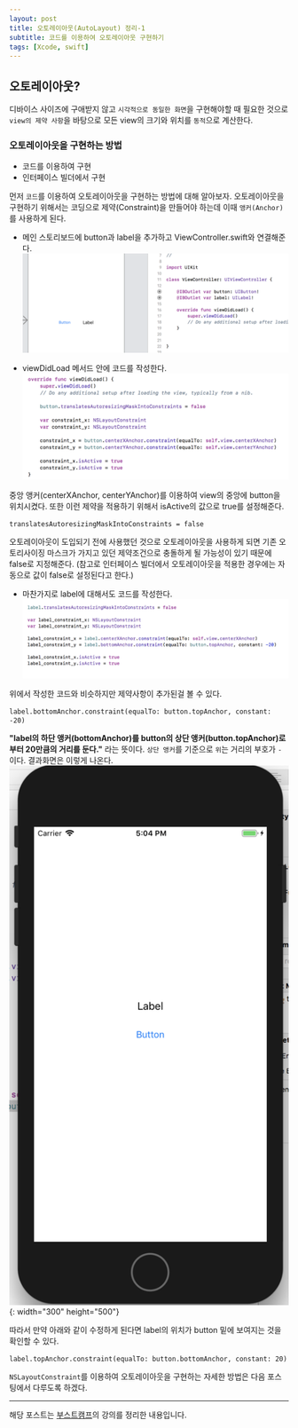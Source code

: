 ```yaml
---
layout: post
title: 오토레이아웃(AutoLayout) 정리-1
subtitle: 코드를 이용하여 오토레이아웃 구현하기
tags: [Xcode, swift]
---
```

## 오토레이아웃?
디바이스 사이즈에 구애받지 않고 `시각적으로 동일한 화면`을 구현해야할 때 필요한 것으로 `view의 제약 사항`을 바탕으로 모든 view의 크기와 위치를 `동적`으로 계산한다.  
### 오토레이아웃을 구현하는 방법
- 코드를 이용하여 구현
- 인터페이스 빌더에서 구현

먼저 `코드`를 이용하여 오토레이아웃을 구현하는 방법에 대해 알아보자.
오토레이아웃을 구현하기 위해서는 코딩으로 제약(Constraint)을 만들어야 하는데 이때 `앵커(Anchor)`를 사용하게 된다.

- 메인 스토리보드에 button과 label을 추가하고 ViewController.swift와 연결해준다.
![connect_controller](/img/181216/181216_img_1.png)  


- viewDidLoad 메서드 안에 코드를 작성한다.
![view_did_load](/img/181216/181216_img_2.png)  


중앙 앵커(centerXAnchor, centerYAnchor)를 이용하여 view의 중앙에 button을 위치시켰다. 또한 이런 제약을 적용하기 위해서 isActive의 값으로 true를 설정해준다.  

```
translatesAutoresizingMaskIntoConstraints = false
```
오토레이아웃이 도입되기 전에 사용했던 것으로 오토레이아웃을 사용하게 되면 기존 오토리사이징 마스크가 가지고 있던 제약조건으로 충돌하게 될 가능성이 있기 때문에 false로 지정해준다. (참고로 인터페이스 빌더에서 오토레이아웃을 적용한 경우에는 자동으로 값이 false로 설정된다고 한다.)

- 마찬가지로 label에 대해서도 코드를 작성한다.
![view_did_load](/img/181216/181216_img_3.png)  

위에서 작성한 코드와 비슷하지만 제약사항이 추가된걸 볼 수 있다.
```
label.bottomAnchor.constraint(equalTo: button.topAnchor, constant: -20)
```

**"label의 하단 앵커(bottomAnchor)를 button의 상단 앵커(button.topAnchor)로 부터 20만큼의 거리를 둔다."** 라는 뜻이다.
`상단 앵커`를 기준으로 `위`는 거리의 부호가 `-`이다. 결과화면은 이렇게 나온다.  
![view_did_load](/img/181216/181216_img_4.png){: width="300" height="500"}  

따라서 만약 아래와 같이 수정하게 된다면 label의 위치가 button 밑에 보여지는 것을 확인할 수 있다.
```
label.topAnchor.constraint(equalTo: button.bottomAnchor, constant: 20)
```



`NSLayoutConstraint`를 이용하여 오토레이아웃을 구현하는 자세한 방법은 다음 포스팅에서 다루도록 하겠다.



---
해당 포스트는 [부스트캠프](https://www.edwith.org/boostcourse-ios)의 강의를 정리한 내용입니다.  
